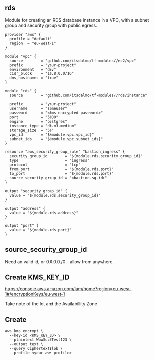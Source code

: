 ## rds

Module for creating an RDS database instance in a VPC, with a subnet group and
security group with public egress.

```hcl
provider "aws" {
  profile = "default"
  region  = "eu-west-1"
}

module "vpc" {
  source        = "github.com/itsdalmo/tf-modules//ec2/vpc"
  prefix        = "your-project"
  environment   = "dev"
  cidr_block    = "10.8.0.0/16"
  dns_hostnames = "true"
}

module "rds" {
  source        = "github.com/itsdalmo/tf-modules//rds/instance"

  prefix        = "your-project"
  username      = "someuser"
  password      = "<kms-encrypted-password>"
  port          = "5000"
  engine        = "postgres"
  instance_type = "db.m3.medium"
  storage_size  = "50"
  vpc_id        = "${module.vpc.vpc_id}"
  subnet_ids    = "${module.vpc.subnet_ids}"
}

resource "aws_security_group_rule" "bastion_ingress" {
  security_group_id        = "${module.rds.security_group_id}"
  type                     = "ingress"
  protocol                 = "tcp"
  from_port                = "${module.rds.port}"
  to_port                  = "${module.rds.port}"
  source_security_group_id = "<bastion-sg-id>"
}

output "security_group_id" {
  value = "${module.rds.security_group_id}"
}

output "address" {
  value = "${module.rds.address}"
}

output "port" {
  value = "${module.rds.port}"
}
```

## source_security_group_id
Need an valid id, or 0.0.0.0./0 - allow from anywhere.
## Create KMS_KEY_ID

https://console.aws.amazon.com/iam/home?region=eu-west-1#/encryptionKeys/eu-west-1

Take note of the Id, and the Availabillity Zone

## Create <kms-encrypted-password>

``` 
aws kms encrypt \
  --key-id <KMS_KEY_ID> \
  --plaintext WowSuchTest123 \
  --output text \
  --query CiphertextBlob \
  --profile <your aws profile>
```
